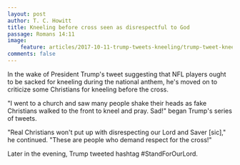```yaml
---
layout: post
author: T. C. Howitt
title: Kneeling before cross seen as disrespectful to God
passage: Romans 14:11
image:
    feature: articles/2017-10-11-trump-tweets-kneeling/trump-tweet-kneel.jpg
comments: false
---
```


In the wake of President Trump's tweet suggesting that NFL players ought to be sacked for kneeling during the national anthem, he's moved on to criticize some Christians for kneeling before the cross.

"I went to a church and saw many people shake their heads as fake Christians walked to the front to kneel and pray.  Sad!" began Trump's series of tweets.

"Real Christians won't put up with disrespecting our Lord and Saver [sic]," he continued.  "These are people who demand respect for the cross!"

Later in the evening, Trump tweeted hashtag #StandForOurLord.
